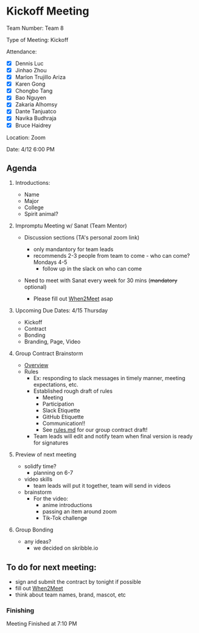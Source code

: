 
# Kickoff Meeting 

Team Number: Team 8

Type of Meeting: Kickoff

Attendance:  
   - [x] Dennis Luc	
   - [x] Jinhao Zhou	
   - [x] Marlon Trujillo Ariza	 
   - [x] Karen Gong	
   - [x] Chongbo Tang	
   - [x] Bao Nguyen	
   - [x] Zakaria Alhomsy	
   - [x] Dante Tanjuatco
   - [x] Navika Budhraja 
   - [x] Bruce Haidrey

Location: Zoom

Date: 4/12 6:00 PM

## Agenda

1. Introductions:
    - Name
    - Major
    - College 
    - Spirit animal?

2. Impromptu Meeting w/ Sanat (Team Mentor) 
    - Discussion sections (TA's personal zoom link) 
        - only mandantory for team leads 
        - recommends 2-3 people from team to come - who can come? Mondays 4-5 
            - follow up in the slack on who can come

    - Need to meet with Sanat every week for 30 mins (~~mandatory~~ optional) 
        - Please fill out [When2Meet](https://www.when2meet.com/?11632616-uNUUY) asap 
  
3. Upcoming Due Dates: 4/15 Thursday  
    - Kickoff 
    - Contract 
    - Bonding 
    - Branding, Page, Video

4. Group Contract Brainstorm 
    - [Overview](https://canvas.ucsd.edu/courses/25069/assignments/281355)
    - Rules 
        - Ex: responding to slack messages in timely manner, meeting expectations, etc.
        - Established rough draft of rules
            -  Meeting 
            -  Participation 
            -  Slack Etiquette 
            -  GitHub Etiquette
            -  Communication!!
            -  See [rules.md](../misc/rules.md) for our group contract draft!
        - Team leads will edit and notify team when final version is ready for signatures
  
5. Preview of next meeting 
    - solidfy time? 
        - planning on 6-7
    - video skills
        - team leads will put it together, team will send in videos
    - brainstorm  
        - For the video: 
            -  anime introductions 
            -  passing an item around zoom 
            -  Tik-Tok challenge 

6. Group Bonding 
    - any ideas?
        - we decided on skribble.io

## To do for next meeting: 
  - sign and submit the contract by tonight if possible
  - fill out [When2Meet](https://www.when2meet.com/?11632616-uNUUY)
  - think about team names, brand, mascot, etc

### Finishing 
Meeting Finished at 7:10 PM

